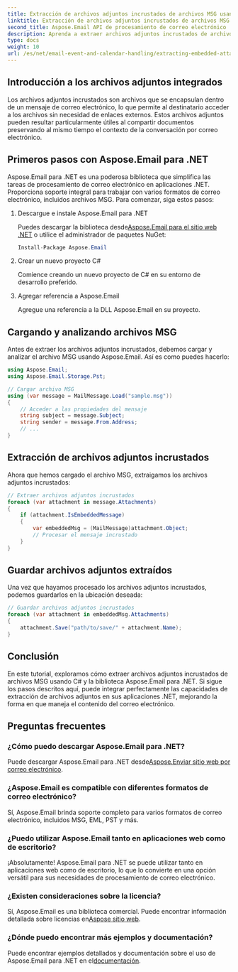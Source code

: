 ```yaml
---
title: Extracción de archivos adjuntos incrustados de archivos MSG usando C#
linktitle: Extracción de archivos adjuntos incrustados de archivos MSG usando C#
second_title: Aspose.Email API de procesamiento de correo electrónico .NET
description: Aprenda a extraer archivos adjuntos incrustados de archivos MSG usando C# y Aspose.Email para .NET. Una guía completa con ejemplos de código fuente.
type: docs
weight: 10
url: /es/net/email-event-and-calendar-handling/extracting-embedded-attachments-from-msg-files-using-csharp/
---
```


## Introducción a los archivos adjuntos integrados

Los archivos adjuntos incrustados son archivos que se encapsulan dentro de un mensaje de correo electrónico, lo que permite al destinatario acceder a los archivos sin necesidad de enlaces externos. Estos archivos adjuntos pueden resultar particularmente útiles al compartir documentos preservando al mismo tiempo el contexto de la conversación por correo electrónico.

## Primeros pasos con Aspose.Email para .NET

Aspose.Email para .NET es una poderosa biblioteca que simplifica las tareas de procesamiento de correo electrónico en aplicaciones .NET. Proporciona soporte integral para trabajar con varios formatos de correo electrónico, incluidos archivos MSG. Para comenzar, siga estos pasos:

1. Descargue e instale Aspose.Email para .NET

    Puedes descargar la biblioteca desde[Aspose.Email para el sitio web .NET](https://releases.aspose.com/email/net) o utilice el administrador de paquetes NuGet:
   
   ```csharp
   Install-Package Aspose.Email
   ```

2. Crear un nuevo proyecto C#

   Comience creando un nuevo proyecto de C# en su entorno de desarrollo preferido.

3. Agregar referencia a Aspose.Email

   Agregue una referencia a la DLL Aspose.Email en su proyecto.

## Cargando y analizando archivos MSG

Antes de extraer los archivos adjuntos incrustados, debemos cargar y analizar el archivo MSG usando Aspose.Email. Así es como puedes hacerlo:

```csharp
using Aspose.Email;
using Aspose.Email.Storage.Pst;

// Cargar archivo MSG
using (var message = MailMessage.Load("sample.msg"))
{
    // Acceder a las propiedades del mensaje
    string subject = message.Subject;
    string sender = message.From.Address;
    // ...
}
```

## Extracción de archivos adjuntos incrustados

Ahora que hemos cargado el archivo MSG, extraigamos los archivos adjuntos incrustados:

```csharp
// Extraer archivos adjuntos incrustados
foreach (var attachment in message.Attachments)
{
    if (attachment.IsEmbeddedMessage)
    {
        var embeddedMsg = (MailMessage)attachment.Object;
        // Procesar el mensaje incrustado
    }
}
```

## Guardar archivos adjuntos extraídos

Una vez que hayamos procesado los archivos adjuntos incrustados, podemos guardarlos en la ubicación deseada:

```csharp
// Guardar archivos adjuntos incrustados
foreach (var attachment in embeddedMsg.Attachments)
{
    attachment.Save("path/to/save/" + attachment.Name);
}
```

## Conclusión

En este tutorial, exploramos cómo extraer archivos adjuntos incrustados de archivos MSG usando C# y la biblioteca Aspose.Email para .NET. Si sigue los pasos descritos aquí, puede integrar perfectamente las capacidades de extracción de archivos adjuntos en sus aplicaciones .NET, mejorando la forma en que maneja el contenido del correo electrónico.

## Preguntas frecuentes

### ¿Cómo puedo descargar Aspose.Email para .NET?

Puede descargar Aspose.Email para .NET desde[Aspose.Enviar sitio web por correo electrónico](https://releases.aspose.com/email/net).

### ¿Aspose.Email es compatible con diferentes formatos de correo electrónico?

Sí, Aspose.Email brinda soporte completo para varios formatos de correo electrónico, incluidos MSG, EML, PST y más.

### ¿Puedo utilizar Aspose.Email tanto en aplicaciones web como de escritorio?

¡Absolutamente! Aspose.Email para .NET se puede utilizar tanto en aplicaciones web como de escritorio, lo que lo convierte en una opción versátil para sus necesidades de procesamiento de correo electrónico.

### ¿Existen consideraciones sobre la licencia?

 Sí, Aspose.Email es una biblioteca comercial. Puede encontrar información detallada sobre licencias en[Aspose sitio web](https://purchase.aspose.com).

### ¿Dónde puedo encontrar más ejemplos y documentación?

 Puede encontrar ejemplos detallados y documentación sobre el uso de Aspose.Email para .NET en el[documentación](https://reference.aspose.com/email/net).